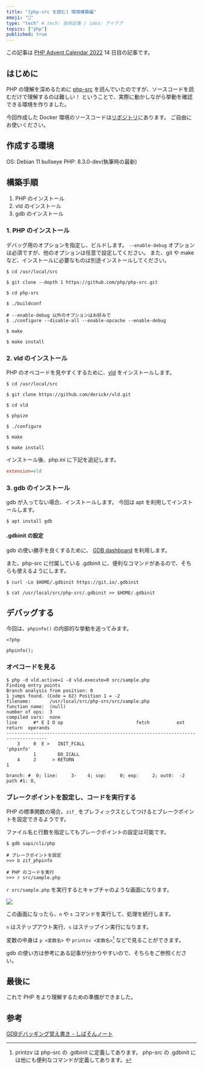 ```yaml
---
title: "[php-src を読む] 環境構築編"
emoji: "👻"
type: "tech" # tech: 技術記事 / idea: アイデア
topics: ["php"]
published: true
---
```


この記事は [PHP Advent Calendar 2022](https://qiita.com/advent-calendar/2022/php) 14 日目の記事です。

## はじめに

PHP の理解を深めるために [php-src](https://github.com/php/php-src) を読んでいたのですが、ソースコードを読むだけで理解するのは難しい！
ということで、実際に動かしながら挙動を確認できる環境を作りました。

今回作成した Docker 環境のソースコードは[リポジトリ](https://github.com/sayuprc/reading-php-src)にあります。
ご自由にお使いください。

## 作成する環境

OS: Debian 11 bullseye
PHP: 8.3.0-dev(執筆時の最新)

## 構築手順

1. PHP のインストール
2. vld のインストール
3. gdb のインストール

### 1. PHP のインストール

デバッグ用のオプションを指定し、ビルドします。
`--enable-debug` オプションは必須ですが、他のオプションは任意で設定してください。
また、git や make など、インストールに必要なものは別途インストールしてください。

```shell
$ cd /usr/local/src

$ git clone --depth 1 https://github.com/php/php-src.git

$ cd php-src

$ ./buildconf

# --enable-debug 以外のオプションはお好みで
$ ./configure --disable-all --enable-opcache --enable-debug

$ make

$ make install
```

### 2. vld のインストール

PHP のオペコードを見やすくするために、[vld](https://github.com/derickr/vld) をインストールします。

```shell
$ cd /usr/local/src

$ git clone https://github.com/derickr/vld.git

$ cd vld

$ phpize

$ ./configure

$ make

$ make install
```

インストール後、php.ini に下記を追記します。

```ini
extension=vld
```

### 3. gdb のインストール

gdb が入ってない場合、インストールします。
今回は apt を利用してインストールします。

```shell
$ apt install gdb
```

#### .gdbinit の設定

gdb の使い勝手を良くするために、 [GDB dashboard](https://github.com/cyrus-and/gdb-dashboard) を利用します。

また、php-src に付属している .gdbinit に、便利なコマンドがあるので、そちらも使えるようにします。

```shell
$ curl -Lo $HOME/.gdbinit https://git.io/.gdbinit

$ cat /usr/local/src/php-src/.gdbinit >> $HOME/.gdbinit
```

## デバッグする

今回は、`phpinfo()` の内部的な挙動を追ってみます。

```php:src/sample.php
<?php

phpinfo();
```

### オペコードを見る

```shell
$ php -d vld.active=1 -d vld.execute=0 src/sample.php
Finding entry points
Branch analysis from position: 0
1 jumps found. (Code = 62) Position 1 = -2
filename:       /usr/local/src/php-src/src/sample.php
function name:  (null)
number of ops:  3
compiled vars:  none
line      #* E I O op                           fetch          ext  return  operands
-------------------------------------------------------------------------------------
    3     0  E >   INIT_FCALL                                               'phpinfo'
          1        DO_ICALL
    4     2      > RETURN                                                   1

branch: #  0; line:     3-    4; sop:     0; eop:     2; out0:  -2
path #1: 0,
```

### ブレークポイントを設定し、コードを実行する

PHP の標準関数の場合、`zif_` をプレフィックスとしてつけるとブレークポイントを設定できるようです。

ファイル名と行数を指定してもブレークポイントの設定は可能です。

```shell
$ gdb sapi/cli/php

# ブレークポイントを設定
>>> b zif_phpinfo

# PHP のコードを実行
>>> r src/sample.php
```

`r src/sample.php` を実行するとキャプチャのような画面になります。

![](https://storage.googleapis.com/zenn-user-upload/890975fa33eb-20221214.png)

この画面になったら、`n` や `s` コマンドを実行して、処理を続行します。

`n` はステップアウト実行、`s` はステップイン実行になります。

変数の中身は `p <変数名>` や `printzv <変数名>`[^1] などで見ることができます。 

gdb の使い方は参考にある記事が分かりやすいので、そちらをご参照ください。

## 最後に

これで PHP をより理解するための準備ができました。

## 参考

[GDBデバッギング覚え書き - しばそんノート](https://shibason.hatenadiary.org/entry/20090624/1245840061)

[^1]: printzv は php-src の .gdbinit に定義してあります。
php-src の .gdbinit には他にも便利なコマンドが定義してあります。